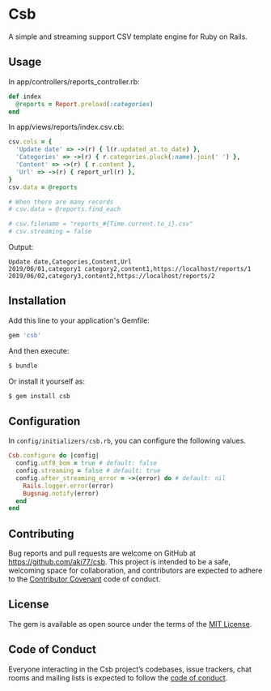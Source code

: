 # Csb

A simple and streaming support CSV template engine for Ruby on Rails.

## Usage

In app/controllers/reports_controller.rb:

```ruby
def index
  @reports = Report.preload(:categories)
end
```

In app/views/reports/index.csv.cb:

```ruby
csv.cols = {
  'Update date' => ->(r) { l(r.updated_at.to_date) },
  'Categories' => ->(r) { r.categories.pluck(:name).join(' ') },
  'Content' => ->(r) { r.content },
  'Url' => ->(r) { report_url(r) },
}
csv.data = @reports

# When there are many records
# csv.data = @reports.find_each

# csv.filename = "reports_#{Time.current.to_i}.csv"
# csv.streaming = false
```

Output:

```csv
Update date,Categories,Content,Url
2019/06/01,category1 category2,content1,https://localhost/reports/1
2019/06/02,category3,content2,https://localhost/reports/2
```

## Installation

Add this line to your application's Gemfile:

```ruby
gem 'csb'
```

And then execute:

```bash
$ bundle
```

Or install it yourself as:

```bash
$ gem install csb
```

## Configuration

In `config/initializers/csb.rb`, you can configure the following values.

```ruby
Csb.configure do |config|
  config.utf8_bom = true # default: false
  config.streaming = false # default: true
  config.after_streaming_error = ->(error) do # default: nil
    Rails.logger.error(error)
    Bugsnag.notify(error)
  end
end
```

## Contributing

Bug reports and pull requests are welcome on GitHub at https://github.com/aki77/csb. This project is intended to be a safe, welcoming space for collaboration, and contributors are expected to adhere to the [Contributor Covenant](http://contributor-covenant.org) code of conduct.

## License

The gem is available as open source under the terms of the [MIT License](https://opensource.org/licenses/MIT).

## Code of Conduct

Everyone interacting in the Csb project’s codebases, issue trackers, chat rooms and mailing lists is expected to follow the [code of conduct](https://github.com/aki77/csb/blob/master/CODE_OF_CONDUCT.md).
